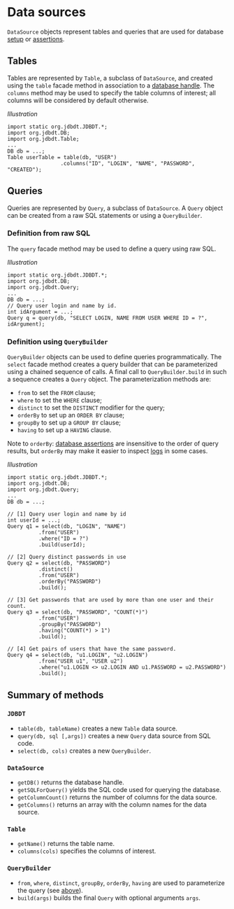 
# Data sources

`DataSource` objects represent tables and queries that are used for database 
 [setup](DBSetup.html) or [assertions](DBAssertions.html).
 
## Tables
<a name="Table"></a>

Tables are represented by `Table`, a subclass of `DataSource`, and created
using the `table` facade method in association to a [database handle](DB.html). 
The `columns` method may be used to specify the table columns of interest; all
columns will be considered by default otherwise.

*Illustration*

    import static org.jdbdt.JDBDT.*;
    import org.jdbdt.DB;
    import org.jdbdt.Table;
    ...
    DB db = ...;
    Table userTable = table(db, "USER")
	                 .columns("ID", "LOGIN", "NAME", "PASSWORD", "CREATED");

## Queries
<a name="Query"></a>

Queries are represented by `Query`, a subclass of `DataSource`. 
A `Query` object can be created from a raw SQL statements or using a `QueryBuilder`.    
             
### Definition from raw SQL 
<a name="RawQuery"></a>

The `query` facade method may be used to define a query using raw SQL.
 
 *Illustration*
        
    import static org.jdbdt.JDBDT.*;
    import org.jdbdt.DB;
    import org.jdbdt.Query;
    ...
    DB db = ...;
    // Query user login and name by id.
    int idArgument = ...;
    Query q = query(db, "SELECT LOGIN, NAME FROM USER WHERE ID = ?", idArgument);

### Definition using `QueryBuilder`
<a name="QueryBuilder"></a>

`QueryBuilder` objects can be used to define queries programmatically.
The `select` facade method creates a query builder that can be parameterized
using a chained sequence of calls. A final call to `QueryBuilder.build` in 
such a sequence creates a `Query` object. The parameterization methods are:

* `from` to set the `FROM` clause;
* `where` to set the `WHERE` clause; 
* `distinct` to set the `DISTINCT` modifier for the query;
* `orderBy` to set up an `ORDER BY` clause;
* `groupBy` to set up a `GROUP BY` clause;
* `having` to set up a `HAVING` clause.

Note to `orderBy`: [database assertions](DBAssertions.html) are insensitive 
to the order of query results, but `orderBy` may make it easier to inspect
[logs](Logs.html) in some cases.

*Illustration*

    import static org.jdbdt.JDBDT.*;
    import org.jdbdt.DB;
    import org.jdbdt.Query;
    ...
    DB db = ...;
    
    // [1] Query user login and name by id 
    int userId = ...;
    Query q1 = select(db, "LOGIN", "NAME")
              .from("USER")
              .where("ID = ?")
              .build(userId); 
              
    // [2] Query distinct passwords in use
    Query q2 = select(db, "PASSWORD")
              .distinct()
              .from("USER")
              .orderBy("PASSWORD")
              .build();
              
    // [3] Get passwords that are used by more than one user and their count.
    Query q3 = select(db, "PASSWORD", "COUNT(*)")
              .from("USER")
              .groupBy("PASSWORD")
              .having("COUNT(*) > 1")
              .build();
              
    // [4] Get pairs of users that have the same password.
    Query q4 = select(db, "u1.LOGIN", "u2.LOGIN")
              .from("USER u1", "USER u2")
              .where("u1.LOGIN <> u2.LOGIN AND u1.PASSWORD = u2.PASSWORD")
              .build();
   
## Summary of methods

### `JDBDT`

* `table(db, tableName)` creates a new `Table` data source.
* `query(db, sql [,args])` creates a new `Query` data source from SQL code.
* `select(db, cols)` creates a new `QueryBuilder`.

### `DataSource`

* `getDB()` returns the database handle.
* `getSQLForQuery()` yields the SQL code used for querying the database.
* `getColumnCount()` returns the number of columns for the data source.
* `getColumns()` returns an array with the column names for the data source. 

### `Table` 

* `getName()` returns the table name.
* `columns(cols)` specifies the columns of interest.

### `QueryBuilder`

* `from`, `where`, `distinct`, `groupBy`, `orderBy`, `having` are used to 
parameterize the query (see [above](DataSources.html#QueryBuilder)).
* `build(args)` builds the final `Query` with optional arguments `args`.



